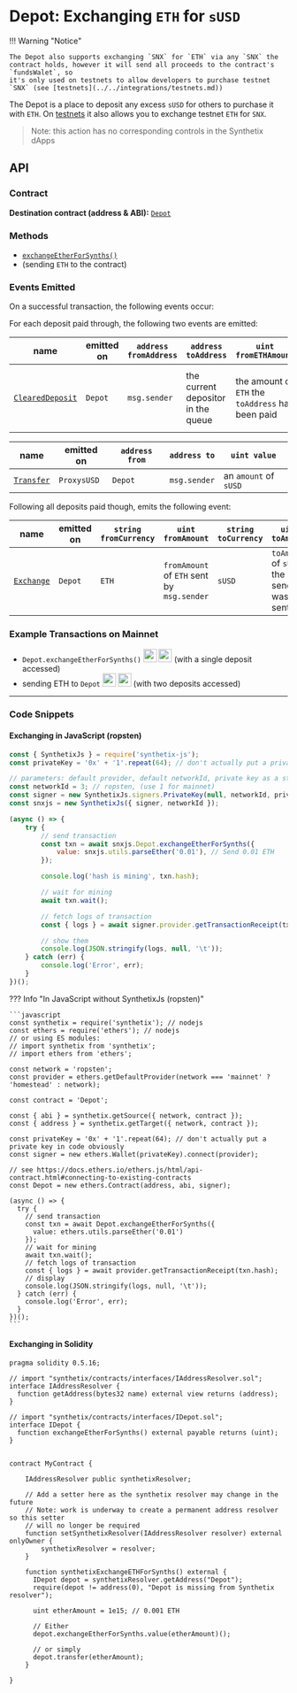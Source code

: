# Depot: Exchanging `ETH` for `sUSD`

!!! Warning "Notice"

    The Depot also supports exchanging `SNX` for `ETH` via any `SNX` the contract holds, however it will send all proceeds to the contract's `fundsWalet`, so
    it's only used on testnets to allow developers to purchase testnet `SNX` (see [testnets](../../integrations/testnets.md))

The Depot is a place to deposit any excess `sUSD` for others to purchase it with `ETH`. On [testnets](../../integrations/testnets.md) it also allows you to exchange testnet `ETH` for `SNX`.

> Note: this action has no corresponding controls in the Synthetix dApps

## API

### Contract

**Destination contract (address & ABI):** [`Depot`](https://contracts.synthetix.io/Depot)

### Methods

- [`exchangeEtherForSynths()`](../../Depot#exchangeetherforsynths)
- (sending `ETH` to the contract)

### Events Emitted

On a successful transaction, the following events occur:

For each deposit paid through, the following two events are emitted:

| name                                           | emitted on | `address fromAddress` | `address toAddress`                | `uint fromETHAmount`                              | `uint toAmount`                                    | `uint depositIndex`                                   |
| ---------------------------------------------- | ---------- | --------------------- | ---------------------------------- | ------------------------------------------------- | -------------------------------------------------- | ----------------------------------------------------- |
| [`ClearedDeposit`](../../Depot#cleareddeposit) | `Depot`    | `msg.sender`          | the current depositor in the queue | the amount of `ETH` the `toAddress` has been paid | the amont of `sUSD` the `msg.sender` will received | the `depositIndex` that was accessed in this exchange |

| name                                          | emitted on  | `address from` | `address to` | `uint value`          |
| --------------------------------------------- | ----------- | -------------- | ------------ | --------------------- |
| [`Transfer`](../../ExternStateToken#transfer) | `ProxysUSD` | `Depot`        | `msg.sender` | an `amount` of `sUSD` |

Following all deposits paid though, emits the following event:

| name                               | emitted on | `string fromCurrency` | `uint fromAmount`                          | `string toCurrency` | `uint toAmount`                          |
| ---------------------------------- | ---------- | --------------------- | ------------------------------------------ | ------------------- | ---------------------------------------- |
| [`Exchange`](../../Depot#exchange) | `Depot`    | `ETH`                 | `fromAmount` of `ETH` sent by `msg.sender` | `sUSD`              | `toAmount` of `sUSD` the sender was sent |

### Example Transactions on Mainnet

- `Depot.exchangeEtherForSynths()` <a target=_blank href="https://dashboard.tenderly.dev/tx/main/0x37b921d27fe21f9a97f3c059b54fb81ba8c0297b14d2577a84d8237121c59ff9/logs"><img src="https://tenderly.dev/icons/icon-48x48.png" width=24 /></a> <a target=_blank href="https://etherscan.io/tx/0x37b921d27fe21f9a97f3c059b54fb81ba8c0297b14d2577a84d8237121c59ff9#eventlog"><img src="https://etherscan.io/images/favicon2.ico" width=24 /></a> (with a single deposit accessed)
- sending ETH to `Depot` <a target=_blank href="https://dashboard.tenderly.dev/tx/main/0xf92bbafd873463d2880d5e6beab2bc46a10d6f6ceea417e235a3ef7828766c79/logs"><img src="https://tenderly.dev/icons/icon-48x48.png" width=24 /></a> <a target=_blank href="https://etherscan.io/tx/0xf92bbafd873463d2880d5e6beab2bc46a10d6f6ceea417e235a3ef7828766c79#eventlog"><img src="https://etherscan.io/images/favicon2.ico" width=24 /></a> (with two deposits accessed)

---

### Code Snippets

#### Exchanging in JavaScript (ropsten)

```javascript
const { SynthetixJs } = require('synthetix-js');
const privateKey = '0x' + '1'.repeat(64); // don't actually put a private key in code obviously

// parameters: default provider, default networkId, private key as a string
const networkId = 3; // ropsten, (use 1 for mainnet)
const signer = new SynthetixJs.signers.PrivateKey(null, networkId, privateKey);
const snxjs = new SynthetixJs({ signer, networkId });

(async () => {
	try {
		// send transaction
		const txn = await snxjs.Depot.exchangeEtherForSynths({
			value: snxjs.utils.parseEther('0.01'), // Send 0.01 ETH
		});

		console.log('hash is mining', txn.hash);

		// wait for mining
		await txn.wait();

		// fetch logs of transaction
		const { logs } = await signer.provider.getTransactionReceipt(txn.hash);

		// show them
		console.log(JSON.stringify(logs, null, '\t'));
	} catch (err) {
		console.log('Error', err);
	}
})();
```

??? Info "In JavaScript without SynthetixJs (ropsten)"

    ```javascript
    const synthetix = require('synthetix'); // nodejs
    const ethers = require('ethers'); // nodejs
    // or using ES modules:
    // import synthetix from 'synthetix';
    // import ethers from 'ethers';

    const network = 'ropsten';
    const provider = ethers.getDefaultProvider(network === 'mainnet' ? 'homestead' : network);

    const contract = 'Depot';

    const { abi } = synthetix.getSource({ network, contract });
    const { address } = synthetix.getTarget({ network, contract });

    const privateKey = '0x' + '1'.repeat(64); // don't actually put a private key in code obviously
    const signer = new ethers.Wallet(privateKey).connect(provider);

    // see https://docs.ethers.io/ethers.js/html/api-contract.html#connecting-to-existing-contracts
    const Depot = new ethers.Contract(address, abi, signer);

    (async () => {
      try {
        // send transaction
        const txn = await Depot.exchangeEtherForSynths({
          value: ethers.utils.parseEther('0.01')
        });
        // wait for mining
        await txn.wait();
        // fetch logs of transaction
        const { logs } = await provider.getTransactionReceipt(txn.hash);
        // display
        console.log(JSON.stringify(logs, null, '\t'));
      } catch (err) {
        console.log('Error', err);
      }
    })();
    ```

#### Exchanging in Solidity

```solidity
pragma solidity 0.5.16;

// import "synthetix/contracts/interfaces/IAddressResolver.sol";
interface IAddressResolver {
  function getAddress(bytes32 name) external view returns (address);
}

// import "synthetix/contracts/interfaces/IDepot.sol";
interface IDepot {
  function exchangeEtherForSynths() external payable returns (uint);
}


contract MyContract {

    IAddressResolver public synthetixResolver;

    // Add a setter here as the synthetix resolver may change in the future
    // Note: work is underway to create a permanent address resolver so this setter
    // will no longer be required
    function setSynthetixResolver(IAddressResolver resolver) external onlyOwner {
        synthetixResolver = resolver;
    }

    function synthetixExchangeETHForSynths() external {
      IDepot depot = synthetixResolver.getAddress("Depot");
      require(depot != address(0), "Depot is missing from Synthetix resolver");

      uint etherAmount = 1e15; // 0.001 ETH

      // Either
      depot.exchangeEtherForSynths.value(etherAmount)();

      // or simply
      depot.transfer(etherAmount);
    }

}
```
